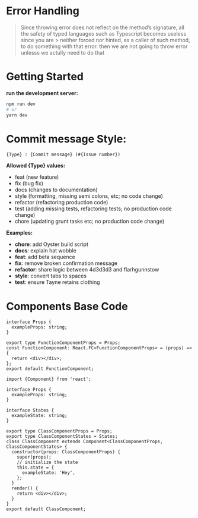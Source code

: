 # Error Handling
> Since throwing error does not reflect on the method’s signature, all the safety of typed languages such as Typescript becomes useless since you are > neither forced nor hinted, as a caller of such method, to do something with that error.
then we are not going to throw error unlesss we actully need to do that


# Getting Started

**run the development server:**

```bash
npm run dev
# or
yarn dev
```

# Commit message Style:

```
{Type} : {Commit message} (#{Issue number})
```

**Allowed {Type} values:**

- feat (new feature)
- fix (bug fix)
- docs (changes to documentation)
- style (formatting, missing semi colons, etc; no code change)
- refactor (refactoring production code)
- test (adding missing tests, refactoring tests; no production code change)
- chore (updating grunt tasks etc; no production code change)

**Examples:**

- **chore**: add Oyster build script
- **docs**: explain hat wobble
- **feat**: add beta sequence
- **fix**: remove broken confirmation message
- **refactor**: share logic between 4d3d3d3 and flarhgunnstow
- **style**: convert tabs to spaces
- **test**: ensure Tayne retains clothing

# Components Base Code

```react
interface Props {
  exampleProps: string;
}

export type FunctionComponentProps = Props;
const FunctionComponent: React.FC<FunctionComponentProps> = (props) => {
  return <div></div>;
};
export default FunctionComponent;
```

```react
import {Component} from 'react';

interface Props {
  exampleProps: string;
}

interface States {
  exampleState: string;
}

export type ClassComponentProps = Props;
export type ClassComponentStates = States;
class ClassComponent extends Component<ClassComponentProps, ClassComponentStates> {
  constructor(props: ClassComponentProps) {
    super(props);
    // initialize the state
    this.state = {
      exampleState: 'Hey',
    };
  }
  render() {
    return <div></div>;
  }
}
export default ClassComponent;

```
